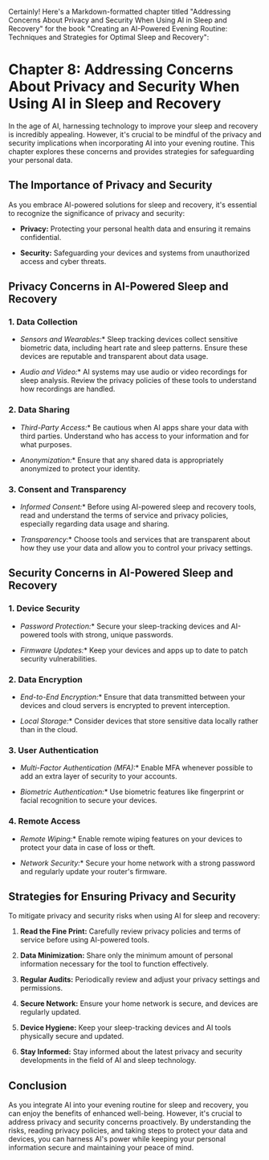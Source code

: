 Certainly! Here's a Markdown-formatted chapter titled "Addressing Concerns About Privacy and Security When Using AI in Sleep and Recovery" for the book "Creating an AI-Powered Evening Routine: Techniques and Strategies for Optimal Sleep and Recovery":

Chapter 8: Addressing Concerns About Privacy and Security When Using AI in Sleep and Recovery
=============================================================================================

In the age of AI, harnessing technology to improve your sleep and recovery is incredibly appealing. However, it's crucial to be mindful of the privacy and security implications when incorporating AI into your evening routine. This chapter explores these concerns and provides strategies for safeguarding your personal data.

The Importance of Privacy and Security
--------------------------------------

As you embrace AI-powered solutions for sleep and recovery, it's essential to recognize the significance of privacy and security:

* **Privacy:** Protecting your personal health data and ensuring it remains confidential.

* **Security:** Safeguarding your devices and systems from unauthorized access and cyber threats.

Privacy Concerns in AI-Powered Sleep and Recovery
-------------------------------------------------

### 1. **Data Collection**

* *Sensors and Wearables:*\* Sleep tracking devices collect sensitive biometric data, including heart rate and sleep patterns. Ensure these devices are reputable and transparent about data usage.

* *Audio and Video:*\* AI systems may use audio or video recordings for sleep analysis. Review the privacy policies of these tools to understand how recordings are handled.

### 2. **Data Sharing**

* *Third-Party Access:*\* Be cautious when AI apps share your data with third parties. Understand who has access to your information and for what purposes.

* *Anonymization:*\* Ensure that any shared data is appropriately anonymized to protect your identity.

### 3. **Consent and Transparency**

* *Informed Consent:*\* Before using AI-powered sleep and recovery tools, read and understand the terms of service and privacy policies, especially regarding data usage and sharing.

* *Transparency:*\* Choose tools and services that are transparent about how they use your data and allow you to control your privacy settings.

Security Concerns in AI-Powered Sleep and Recovery
--------------------------------------------------

### 1. **Device Security**

* *Password Protection:*\* Secure your sleep-tracking devices and AI-powered tools with strong, unique passwords.

* *Firmware Updates:*\* Keep your devices and apps up to date to patch security vulnerabilities.

### 2. **Data Encryption**

* *End-to-End Encryption:*\* Ensure that data transmitted between your devices and cloud servers is encrypted to prevent interception.

* *Local Storage:*\* Consider devices that store sensitive data locally rather than in the cloud.

### 3. **User Authentication**

* *Multi-Factor Authentication (MFA):*\* Enable MFA whenever possible to add an extra layer of security to your accounts.

* *Biometric Authentication:*\* Use biometric features like fingerprint or facial recognition to secure your devices.

### 4. **Remote Access**

* *Remote Wiping:*\* Enable remote wiping features on your devices to protect your data in case of loss or theft.

* *Network Security:*\* Secure your home network with a strong password and regularly update your router's firmware.

Strategies for Ensuring Privacy and Security
--------------------------------------------

To mitigate privacy and security risks when using AI for sleep and recovery:

1. **Read the Fine Print:** Carefully review privacy policies and terms of service before using AI-powered tools.

2. **Data Minimization:** Share only the minimum amount of personal information necessary for the tool to function effectively.

3. **Regular Audits:** Periodically review and adjust your privacy settings and permissions.

4. **Secure Network:** Ensure your home network is secure, and devices are regularly updated.

5. **Device Hygiene:** Keep your sleep-tracking devices and AI tools physically secure and updated.

6. **Stay Informed:** Stay informed about the latest privacy and security developments in the field of AI and sleep technology.

Conclusion
----------

As you integrate AI into your evening routine for sleep and recovery, you can enjoy the benefits of enhanced well-being. However, it's crucial to address privacy and security concerns proactively. By understanding the risks, reading privacy policies, and taking steps to protect your data and devices, you can harness AI's power while keeping your personal information secure and maintaining your peace of mind.
